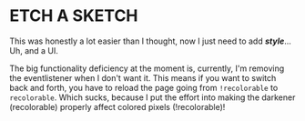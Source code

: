 # ETCH A SKETCH

This was honestly a lot easier than I thought, now I just need to add ***style***... Uh, and a UI.

The big functionality deficiency at the moment is, currently, I'm removing the eventlistener when I don't want it. This means if you want to switch back and forth, you have to reload the page going from `!recolorable` to `recolorable`. Which sucks, because I put the effort into making the darkener (recolorable) properly affect colored pixels (!recolorable)!